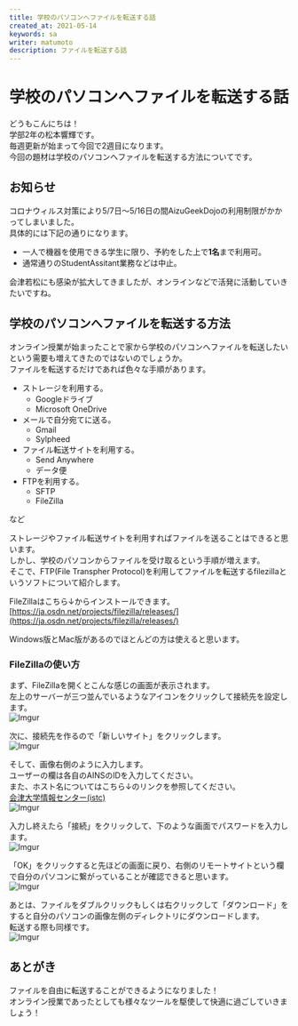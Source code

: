 ```yaml
---
title: 学校のパソコンへファイルを転送する話
created_at: 2021-05-14
keywords: sa
writer: matumoto
description: ファイルを転送する話
---
```


# 学校のパソコンへファイルを転送する話
どうもこんにちは！  
学部2年の松本響輝です。  
毎週更新が始まって今回で2週目になります。  
今回の題材は学校のパソコンへファイルを転送する方法についてです。    

## お知らせ

コロナウィルス対策により5/7日～5/16日の間AizuGeekDojoの利用制限がかかってしまいました。  
具体的には下記の通りになります。
- 一人で機器を使用できる学生に限り、予約をした上で**1名**まで利用可。
- 通常通りのStudentAssitant業務などは中止。

会津若松にも感染が拡大してきましたが、オンラインなどで活発に活動していきたいですね。    

## 学校のパソコンへファイルを転送する方法
オンライン授業が始まったことで家から学校のパソコンへファイルを転送したいという需要も増えてきたのではないのでしょうか。  
ファイルを転送するだけであれば色々な手順があります。

- ストレージを利用する。
  - Googleドライブ
  - Microsoft OneDrive
- メールで自分宛てに送る。
  - Gmail
  - Sylpheed
- ファイル転送サイトを利用する。
  - Send Anywhere
  - データ便
- FTPを利用する。
  - SFTP
  - FileZilla

など    


ストレージやファイル転送サイトを利用すればファイルを送ることはできると思います。  
しかし、学校のパソコンからファイルを受け取るという手順が増えます。  
そこで、FTP(File Transpher Protocol)を利用してファイルを転送するfilezillaというソフトについて紹介します。    

FileZillaはこちら↓からインストールできます。  
[https://ja.osdn.net/projects/filezilla/releases/](https://ja.osdn.net/projects/filezilla/releases/)

Windows版とMac版があるのでほとんどの方は使えると思います。    


### FileZillaの使い方

まず、FileZillaを開くとこんな感じの画面が表示されます。  
左上のサーバーが三つ並んでいるようなアイコンをクリックして接続先を設定します。  
![Imgur](https://imgur.com/1sm1mR6.jpg)    



次に、接続先を作るので「新しいサイト」をクリックします。  
![Imgur](https://imgur.com/J3LTq2J.jpg)    



そして、画像右側のように入力します。  
ユーザーの欄は各自のAINSのIDを入力してください。  
また、ホスト名についてはこちら↓のリンクを参照してください。  
[会津大学情報センター(istc)](https://web-int.u-aizu.ac.jp/labs/istc/ipc/topic/sshgate/sshgate.html)  
![Imgur](https://imgur.com/N74qYA8.jpg)    



入力し終えたら「接続」をクリックして、下のような画面でパスワードを入力します。  
![Imgur](https://imgur.com/loGkXP8.jpg)    



「OK」をクリックすると先ほどの画面に戻り、右側のリモートサイトという欄で自分のパソコンに繋がっていることが確認できると思います。  
![Imgur](https://imgur.com/QE6e7Ff.jpg)    



あとは、ファイルをダブルクリックもしくは右クリックして「ダウンロード」をすると自分のパソコンの画像左側のディレクトリにダウンロードします。  
転送する際も同様です。  
![Imgur](https://imgur.com/ioHxIfJ.jpg)    



## あとがき
ファイルを自由に転送することができるようになりました！  
オンライン授業であったとしても様々なツールを駆使して快適に過ごしていきましょう！